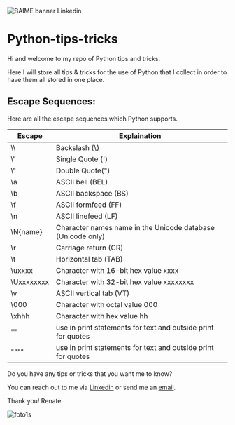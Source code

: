 ![BAIME banner Linkedin](https://user-images.githubusercontent.com/47600826/73174265-9c3c5e80-4107-11ea-858b-c2c9f5304729.png)

# Python-tips-tricks
Hi and welcome to my repo of Python tips and tricks. 

Here I will store all tips &amp; tricks for the use of Python that I collect in order to have them all stored in one place.

## Escape Sequences: 
Here are all the escape sequences which Python supports. 

|Escape|Explaination|
|------|-------|
| \\\ | Backslash (\\)|
|\\'| Single Quote (')|
|\\"| Double Quote(")|
|\\a| ASCII bell (BEL)|
|\\b| ASCII backspace (BS)|
|\\f| ASCII formfeed (FF)|
|\\n| ASCII linefeed (LF)|
|\\N{name}| Character names name in the Unicode database (Unicode only)|
|\\r| Carriage return (CR)|
|\\t|Horizontal tab (TAB)|
|\\uxxxx| Character with 16-bit hex value xxxx|
|\\Uxxxxxxxx| Character with 32-bit hex value xxxxxxxx|
|\\v| ASCII vertical tab (VT)|
|\\000| Character with octal value 000|
|\\xhhh| Character with hex value hh|
|\'''| use in print statements for text and outside print for quotes|
|\""""| use in print statements for text and outside print for quotes|


Do you have any tips or tricks that you want me to know? 

You can reach out to me via [Linkedin](https://www.linkedin.com/in/renatevankempen/) or send me an [email](renate@baime.nl).

Thank you! 
Renate

![foto1s](https://user-images.githubusercontent.com/47600826/73173281-4f578880-4105-11ea-8862-4c54a530e7f4.jpg)

